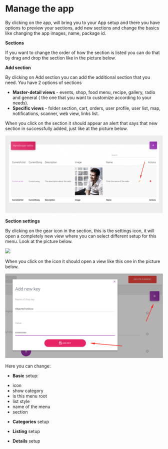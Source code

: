 # Manage the app

By clicking on the app, will bring you to your App setup and there you have options to preview your sections, add new sections and change the basics like changing the app images, name, package id.

**Sections**

If you want to change the order of how the section is listed you can do that by drag and drop the section like in the picture below.

**Add section**

By clicking on Add section you can add the additional section that you need. You have 2 options of sections 

* **Master-detail views** - events, shop, food menu, recipe, gallery, radio and general \( the one that you want to customize according to your needs\).
* **Specific views** - folder section, cart, orders, user profile, user list, map, notifications, scanner, web view, links list.

When you click on the section it should appear an alert that says that new section in successfully added, just like at the picture below.

![](../.gitbook/assets/image%20%2824%29.png)

**Section settings**

By clicking on the gear icon in the section, this is the settings icon, it will open a completely new view where you can select different setup for this menu. Look at the picture below.

![](https://gblobscdn.gitbook.com/assets%2F-LrupYYzVe_rJk5v1KU7%2F-LrxuaxVaGPb886Z3Nm1%2F-LrxuvFn6iOSug9Jji7U%2FScreenshot%20%281%29.png?alt=media&token=d7513480-53f3-4282-8136-fb44628c6321)

When you click on the icon it should open a view like this one in the picture below.

![](../.gitbook/assets/image%20%2815%29.png)

Here you can change: 

 - **Basic** setup:

* icon
* show category
* is this menu root
* list style
* name of the menu
* section

 - **Categories** setup

 -  **Listing** setup

 -  **Details** setup  


